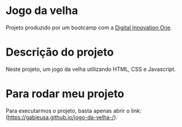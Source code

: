 # Jogo da velha

Projeto produzido por um bootcamp com a [Digital Innovation One](https://digitalinnovation.one).

# Descrição do projeto

Neste projeto,  um jogo da velha utilizando HTML, CSS e Javascript.

# Para rodar meu projeto

Para executarmos o projeto, basta apenas abrir o link: (https://gabieusa.github.io/jogo-da-velha-/).

